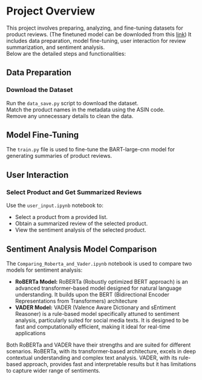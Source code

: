 # Project Overview

This project involves preparing, analyzing, and fine-tuning datasets for product reviews. (The finetuned model can be downloded from this [link](https://drive.google.com/drive/folders/1SQZ1QVrkETCadQtaSjWafvBbBTXoQI6j?usp=sharing)) 
It includes data preparation, model fine-tuning, user interaction for review summarization, and sentiment analysis.  
Below are the detailed steps and functionalities:

## Data Preparation

### Download the Dataset

Run the `data_save.py` script to download the dataset.<br>
Match the product names in the metadata using the ASIN code.<br>
Remove any unnecessary details to clean the data.

## Model Fine-Tuning

The `train.py` file is used to fine-tune the BART-large-cnn model for generating summaries of product reviews.

## User Interaction

### Select Product and Get Summarized Reviews

Use the `user_input.ipynb` notebook to:  
- Select a product from a provided list.  
- Obtain a summarized review of the selected product.  
- View the sentiment analysis of the selected product.

## Sentiment Analysis Model Comparison

The `Comparing_Roberta_and_Vader.ipynb` notebook is used to compare two models for sentiment analysis:  
- **RoBERTa Model:** RoBERTa (Robustly optimized BERT approach) is an advanced transformer-based model designed for natural language understanding. It builds upon the BERT (Bidirectional Encoder Representations from Transformers) architecture
- **VADER Model:** VADER (Valence Aware Dictionary and sEntiment Reasoner) is a rule-based model specifically attuned to sentiment analysis, particularly suited for social media texts. It is designed to be fast and computationally efficient, making it ideal for real-time applications

Both RoBERTa and VADER have their strengths and are suited for different scenarios. RoBERTa, with its transformer-based architecture, excels in deep contextual understanding and complex text analysis. VADER, with its rule-based approach, provides fast and interpretable results but it has limitations to capture wider range of sentiments. 
